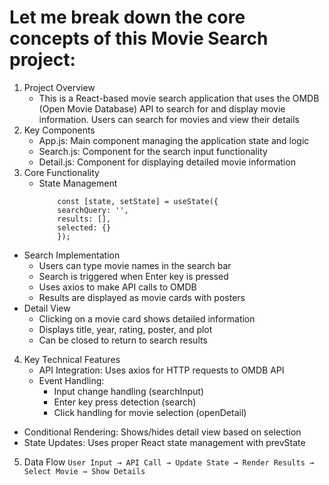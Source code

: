 # Let me break down the core concepts of this Movie Search project:
 1. Project Overview
    - This is a React-based movie search application that uses the OMDB (Open Movie Database) API to search for and display movie information. Users can search for movies and view their details
 2. Key Components
    - App.js: Main component managing the application state and logic
    - Search.js: Component for the search input functionality
    - Detail.js: Component for displaying detailed movie information
 3. Core Functionality
    - State Management
      ``` const [state, setState] = useState({
          const [state, setState] = useState({
          searchQuery: '',
          results: [],
          selected: {}
          });
      ```
   - Search Implementation
     - Users can type movie names in the search bar
     - Search is triggered when Enter key is pressed
     - Uses axios to make API calls to OMDB
     - Results are displayed as movie cards with posters
   - Detail View
     - Clicking on a movie card shows detailed information
     - Displays title, year, rating, poster, and plot
     - Can be closed to return to search results
4. Key Technical Features
   - API Integration: Uses axios for HTTP requests to OMDB API
   - Event Handling:
     - Input change handling (searchInput)
     - Enter key press detection (search)
     - Click handling for movie selection (openDetail)
  - Conditional Rendering: Shows/hides detail view based on selection
  - State Updates: Uses proper React state management with prevState
5. Data Flow
   ``` User Input → API Call → Update State → Render Results → Select Movie → Show Details ```




